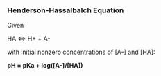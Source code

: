 ### Henderson-Hassalbalch Equation
Given

HA <=> H+ + A-

with initial nonzero concentrations of \[A-] and \[HA]:

**pH = pKa + log(\[A-]/\[HA])**
